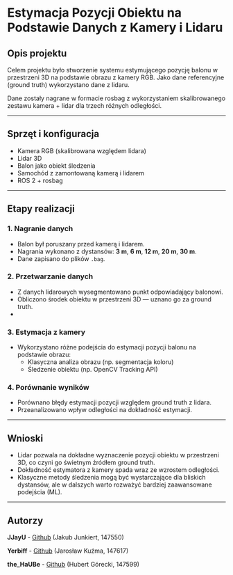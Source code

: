 # Estymacja Pozycji Obiektu na Podstawie Danych z Kamery i Lidaru

## Opis projektu

Celem projektu było stworzenie systemu estymującego pozycję balonu w przestrzeni 3D na podstawie obrazu z kamery RGB. Jako dane referencyjne (ground truth) wykorzystano dane z lidaru.

Dane zostały nagrane w formacie rosbag z wykorzystaniem skalibrowanego zestawu kamera + lidar dla trzech różnych odległości.

---

## Sprzęt i konfiguracja

- Kamera RGB (skalibrowana względem lidara)
- Lidar 3D
- Balon jako obiekt śledzenia
- Samochód z zamontowaną kamerą i lidarem
- ROS 2 + rosbag

---

## Etapy realizacji

### 1. Nagranie danych
- Balon był poruszany przed kamerą i lidarem.
- Nagrania wykonano z dystansów: **3 m**, **6 m**, **12 m**, **20 m**, **30 m**.
- Dane zapisano do plików `.bag`.

### 2. Przetwarzanie danych
- Z danych lidarowych wysegmentowano punkt odpowiadający balonowi.
- Obliczono środek obiektu w przestrzeni 3D — uznano go za ground truth.
- 

### 3. Estymacja z kamery
- Wykorzystano różne podejścia do estymacji pozycji balonu na podstawie obrazu:
  - Klasyczna analiza obrazu (np. segmentacja koloru)
  - Śledzenie obiektu (np. OpenCV Tracking API)

### 4. Porównanie wyników
- Porównano błędy estymacji pozycji względem ground truth z lidara.
- Przeanalizowano wpływ odległości na dokładność estymacji.

---

## Wnioski

- Lidar pozwala na dokładne wyznaczenie pozycji obiektu w przestrzeni 3D, co czyni go świetnym źródłem ground truth.
- Dokładność estymatora z kamery spada wraz ze wzrostem odległości.
- Klasyczne metody śledzenia mogą być wystarczające dla bliskich dystansów, ale w dalszych warto rozważyć bardziej zaawansowane podejścia (ML).

---

## Autorzy

__JJayU__ - [Github](https://github.com/JJayU) (Jakub Junkiert, 147550)

__Yerbiff__ - [Github](https://github.com/Yerbiff) (Jarosław Kuźma, 147617)

__the_HaUBe__ - [Github](https://github.com/theHaUBe) (Hubert Górecki, 147599)
